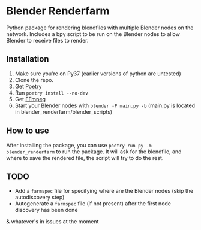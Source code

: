 # Blender Renderfarm
Python package for rendering blendfiles with multiple Blender nodes on the network.
Includes a bpy script to be run on the Blender nodes to allow Blender to receive files to render.

## Installation
1. Make sure you're on Py37 (earlier versions of python are untested)
2. Clone the repo.
3. Get [Poetry](https://poetry.eustace.io)
4. Run `poetry install --no-dev`
5. Get [FFmpeg](https://www.ffmpeg.org/)
6. Start your Blender nodes with `blender -P main.py -b` (main.py is located in blender_renderfarm/blender_scripts)

## How to use
After installing the package, you can use `poetry run py -m blender_renderfarm` to run the package. It will ask for the blendfile, and where to save the rendered file, the script will try to do the rest.

## TODO
 - Add a `farmspec` file for specifying where are the Blender nodes (skip the autodiscovery step)
 - Autogenerate a `farmspec` file (if not present) after the first node discovery has been done  

& whatever's in issues at the moment
